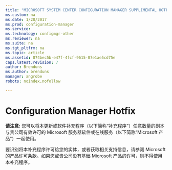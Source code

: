 ```yaml
---
title: "MICROSOFT SYSTEM CENTER CONFIGURATION MANAGER SUPPLIMENTAL HOTFIX | Microsoft Docs"
ms.custom: na
ms.date: 1/20/2017
ms.prod: configuration-manager
ms.service:
ms.technology: configmgr-other
ms.reviewer: na
ms.suite: na
ms.tgt_pltfrm: na
ms.topic: article
ms.assetid: 874bec5b-e47f-4fcf-9615-87e1ae5cd75e
caps.latest.revision: 7
author: Brenduns
ms.author: brenduns
manager: angrobe
robots: noindex,nofollow

---
```


# Configuration Manager Hotfix
**请注意:** 您可以将本更新或软件补充程序（以下简称“补充程序”）任意数量的副本与贵公司有效许可的 Microsoft 服务器软件或在线服务（以下简称“Microsoft 产品”）一起使用。

要识别将本补充程序许可给您的实体，或者获取相关支持信息，请参阅 Microsoft 的产品许可条款。如果您或贵公司没有基础 Microsoft 产品的许可，则不得使用本补充程序。
